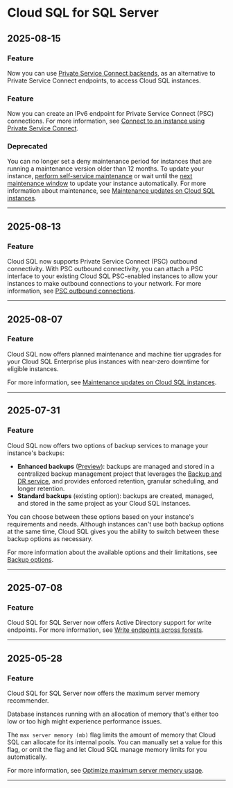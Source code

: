 # Cloud SQL for SQL Server

## 2025-08-15

### Feature

Now you can use [Private Service Connect backends](https://cloud.google.com/sql/docs/sqlserver/about-private-service-connect#psc-backend), as an alternative to Private Service Connect endpoints, to access Cloud SQL instances.

### Feature

Now you can create an IPv6 endpoint for Private Service Connect (PSC) connections. For more information, see [Connect to an instance using Private Service Connect](https://cloud.google.com/sql/docs/sqlserver/configure-private-service-connect#create-psc-endpoint).

### Deprecated

You can no longer set a deny maintenance period for instances that are running a maintenance version older than 12 months. To update your instance, [perform self-service maintenance](https://cloud.google.com/sql/docs/sqlserver/self-service-maintenance) or wait until the [next maintenance window](https://cloud.google.com/sql/docs/sqlserver/set-maintenance-window#find-maintenance-api) to update your instance automatically. For more information about maintenance, see [Maintenance updates on Cloud SQL instances](https://cloud.google.com/sql/docs/sqlserver/maintenance).

---
## 2025-08-13

### Feature

Cloud SQL now supports Private Service Connect (PSC) outbound connectivity. With PSC outbound connectivity, you can attach a PSC interface to your existing Cloud SQL PSC-enabled instances to allow your instances to make outbound connections to your network. For more information, see [PSC outbound connections](https://cloud.google.com/sql/docs/sqlserver/about-private-service-connect#psc-outbound).

---
## 2025-08-07

### Feature

Cloud SQL now offers planned maintenance and machine tier upgrades for your Cloud SQL Enterprise plus instances with near-zero downtime for eligible instances.

For more information, see [Maintenance updates on Cloud SQL instances](https://cloud.google.com/sql/docs/sqlserver/maintenance#nearzero).

---
## 2025-07-31

### Feature

Cloud SQL now offers two options of backup services to manage your instance's backups:

* **Enhanced backups** ([Preview](https://cloud.google.com/products?#product-launch-stages)): backups are managed and stored in a centralized backup management project that leverages the [Backup and DR service](https://cloud.google.com/backup-disaster-recovery), and provides enforced retention, granular scheduling, and longer retention.
* **Standard backups** (existing option): backups are created, managed, and stored in the same project as your Cloud SQL instances.

You can choose between these options based on your instance's requirements and needs. Although instances can't use both backup options at the same time, Cloud SQL gives you the ability to switch between these backup options as necessary.

For more information about the available options and their limitations, see [Backup options](https://cloud.google.com/sql/docs/sqlserver/backup-recovery/backups#backup-options).

---
## 2025-07-08

### Feature

Cloud SQL for SQL Server now offers Active Directory support for write endpoints. For more information, see [Write endpoints across forests](https://cloud.google.com/sql/docs/sqlserver/configure-private-ip#cross-forest-trusts).

---
## 2025-05-28

### Feature

Cloud SQL for SQL Server now offers the maximum server memory recommender.

Database instances running with an allocation of memory that's either too low or too high might experience performance issues.

The `max server memory (mb)` flag limits the amount of memory that Cloud SQL can allocate for its internal pools. You can manually set a value for this flag, or omit the flag and let Cloud SQL manage memory limits for you automatically.

For more information, see [Optimize maximum server memory usage](https://cloud.google.com/sql/docs/sqlserver/recommender-maximum-server-memory).

---

